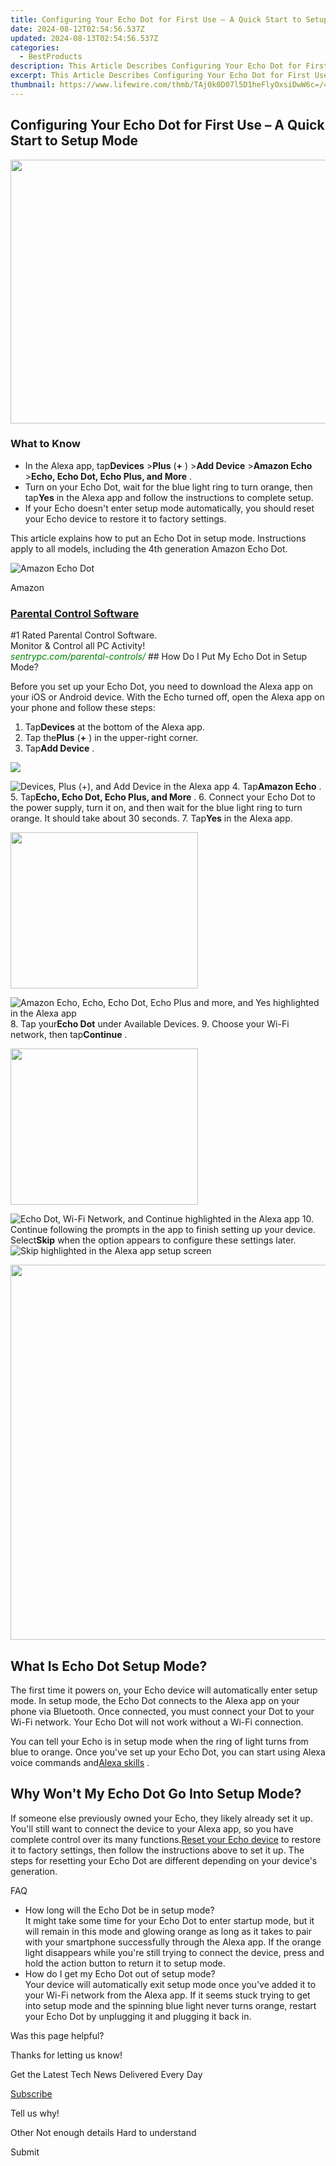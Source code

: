 ```yaml
---
title: Configuring Your Echo Dot for First Use – A Quick Start to Setup Mode
date: 2024-08-12T02:54:56.537Z
updated: 2024-08-13T02:54:56.537Z
categories:
  - BestProducts
description: This Article Describes Configuring Your Echo Dot for First Use – A Quick Start to Setup Mode
excerpt: This Article Describes Configuring Your Echo Dot for First Use – A Quick Start to Setup Mode
thumbnail: https://www.lifewire.com/thmb/TAj0k0D07l5D1heFlyOxsiDwW6c=/400x300/filters:no_upscale():max_bytes(150000):strip_icc():format(webp)/echodotbuttons-9776315b8025454592fa4e45d26b8337.jpg
---
```


## Configuring Your Echo Dot for First Use – A Quick Start to Setup Mode
<!-- affiliate ads begin -->
<a href="https://parisrhonecom.sjv.io/c/5597632/1896607/21553" target="_top" id="1896607"><img src="//a.impactradius-go.com/display-ad/21553-1896607" border="0" alt="" width="750" height="422"/></a><img height="0" width="0" src="https://imp.pxf.io/i/5597632/1896607/21553" style="position:absolute;visibility:hidden;" border="0" />
<!-- affiliate ads end -->
### What to Know

* In the Alexa app, tap**Devices** \>**Plus** (**+** ) >**Add Device** \>**Amazon Echo** \>**Echo, Echo Dot, Echo Plus, and More** .
* Turn on your Echo Dot, wait for the blue light ring to turn orange, then tap**Yes** in the Alexa app and follow the instructions to complete setup.
* If your Echo doesn't enter setup mode automatically, you should reset your Echo device to restore it to factory settings.

 This article explains how to put an Echo Dot in setup mode. Instructions apply to all models, including the 4th generation Amazon Echo Dot.

![Amazon Echo Dot](https://www.lifewire.com/thmb/wnLxCk_2fD2pZzEu-p3zbcXnYjI=/1500x0/filters:no_upscale():max_bytes(150000):strip_icc():format(webp)/zkn2wGCQ20copy-06ed03564ac94e1dbbad5b22f1d3139c.jpg)

Amazon

<!-- affiliate ads begin -->
<h3 id="200610"><a href="https://sentrypc.7eer.net/c/5597632/200610/3022">Parental Control Software</a></h3>
<span class="text-ad-content">
	#1 Rated Parental Control Software.<br/>
	Monitor & Control all PC Activity!<br/>
		<cite style="color:green">sentrypc.com/parental-controls/</cite>
	</span><img height="0" width="0" src="https://sentrypc.7eer.net/i/5597632/200610/3022" style="position:absolute;visibility:hidden;" border="0" />
<!-- affiliate ads end -->
## How Do I Put My Echo Dot in Setup Mode?

 Before you set up your Echo Dot, you need to download the Alexa app on your iOS or Android device. With the Echo turned off, open the Alexa app on your phone and follow these steps:

1. Tap**Devices** at the bottom of the Alexa app.
2. Tap the**Plus** (**+** ) in the upper-right corner.
3. Tap**Add Device** .  
<!-- affiliate ads begin -->
<a href="https://secure.2checkout.com/order/checkout.php?PRODS=32667153&QTY=1&AFFILIATE=108875&CART=1"><img src="https://www.coolmuster.com/uploads/image/20201228/feature02.png" border="0"></a>
<!-- affiliate ads end -->
![Devices, Plus (+), and Add Device in the Alexa app](https://www.lifewire.com/thmb/rBWynPkkpC_F1BhWD4xnUQsx9Kw=/1500x0/filters:no_upscale():max_bytes(150000):strip_icc():format(webp)/001_setup-mode-echo-dot-5183932-1495a37176434d378b74e46d4e6e9cab.jpg)
4. Tap**Amazon Echo** .
5. Tap**Echo, Echo Dot, Echo Plus, and More** .
6. Connect your Echo Dot to the power supply, turn it on, and then wait for the blue light ring to turn orange. It should take about 30 seconds.
7. Tap**Yes** in the Alexa app.  
<!-- affiliate ads begin -->
<a href="https://printrendy.pxf.io/c/5597632/1453719/17020" target="_top" id="1453719"><img src="//a.impactradius-go.com/display-ad/17020-1453719" border="0" alt="" width="300" height="250"/></a><img height="0" width="0" src="https://imp.pxf.io/i/5597632/1453719/17020" style="position:absolute;visibility:hidden;" border="0" />
<!-- affiliate ads end -->
![Amazon Echo, Echo, Echo Dot, Echo Plus and more, and Yes highlighted in the Alexa app](https://www.lifewire.com/thmb/UE0z8bUMn60LsBQya2lLNUVhZ_Q=/1500x0/filters:no_upscale():max_bytes(150000):strip_icc():format(webp)/002_setup-mode-echo-dot-5183932-f64149726d28456fa00caa1502870548.jpg)
8. Tap your**Echo Dot** under Available Devices.
9. Choose your Wi-Fi network, then tap**Continue** .  
<!-- affiliate ads begin -->
<a href="https://dhgate.sjv.io/c/5597632/1678785/12108" target="_top" id="1678785"><img src="//a.impactradius-go.com/display-ad/12108-1678785" border="0" alt="" width="300" height="250"/></a>
<!-- affiliate ads end -->
![Echo Dot, Wi-Fi Network, and Continue highlighted in the Alexa app](https://www.lifewire.com/thmb/UyNdVW6oqTvBgXlIe9w8W6AlCF0=/1500x0/filters:no_upscale():max_bytes(150000):strip_icc():format(webp)/003_setup-mode-echo-dot-5183932-1c64692464f74859a9dbf7eb004911b2.jpg)
10. Continue following the prompts in the app to finish setting up your device. Select**Skip** when the option appears to configure these settings later.  
![Skip highlighted in the Alexa app setup screen](https://www.lifewire.com/thmb/t9cr0zEBHSfzkkSTPWqdkks-pu8=/1500x0/filters:no_upscale():max_bytes(150000):strip_icc():format(webp)/004_setup-mode-echo-dot-5183932-ef2640f0d0fb4cada97bfb3801deec7d.jpg)

<!-- affiliate ads begin -->
<a href="https://appsumo.8odi.net/c/5597632/2082532/7443" target="_top" id="2082532"><img src="//a.impactradius-go.com/display-ad/7443-2082532" border="0" alt="" width="1200" height="600"/></a><img height="0" width="0" src="https://appsumo.8odi.net/i/5597632/2082532/7443" style="position:absolute;visibility:hidden;" border="0" />
<!-- affiliate ads end -->
## What Is Echo Dot Setup Mode?

 The first time it powers on, your Echo device will automatically enter setup mode. In setup mode, the Echo Dot connects to the Alexa app on your phone via Bluetooth. Once connected, you must connect your Dot to your Wi-Fi network. Your Echo Dot will not work without a Wi-Fi connection.

 You can tell your Echo is in setup mode when the ring of light turns from blue to orange. Once you've set up your Echo Dot, you can start using Alexa voice commands and[Alexa skills](https://www.lifewire.com/alexa-skills-4126799) .

## Why Won't My Echo Dot Go Into Setup Mode?

 If someone else previously owned your Echo, they likely already set it up. You'll still want to connect the device to your Alexa app, so you have complete control over its many functions.[Reset your Echo device](https://www.lifewire.com/how-to-reset-alexa-on-echo-devices-4795683) to restore it to factory settings, then follow the instructions above to set it up. The steps for resetting your Echo Dot are different depending on your device's generation.  

 FAQ

* How long will the Echo Dot be in setup mode?  
 It might take some time for your Echo Dot to enter startup mode, but it will remain in this mode and glowing orange as long as it takes to pair with your smartphone successfully through the Alexa app. If the orange light disappears while you're still trying to connect the device, press and hold the action button to return it to setup mode.
* How do I get my Echo Dot out of setup mode?  
 Your device will automatically exit setup mode once you've added it to your Wi-Fi network from the Alexa app. If it seems stuck trying to get into setup mode and the spinning blue light never turns orange, restart your Echo Dot by unplugging it and plugging it back in.

Was this page helpful?

Thanks for letting us know!

 Get the Latest Tech News Delivered Every Day

[Subscribe](https://www.lifewire.com/#)

Tell us why!

 Other  Not enough details  Hard to understand

 Submit

<ins class="adsbygoogle"
     style="display:block"
     data-ad-format="autorelaxed"
     data-ad-client="ca-pub-7571918770474297"
     data-ad-slot="1223367746"></ins>



<ins class="adsbygoogle"
     style="display:block"
     data-ad-client="ca-pub-7571918770474297"
     data-ad-slot="8358498916"
     data-ad-format="auto"
     data-full-width-responsive="true"></ins>


